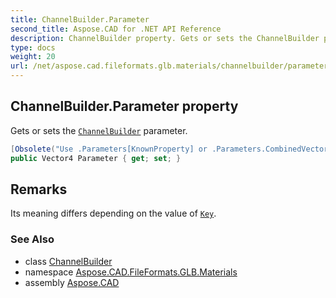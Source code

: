 ```yaml
---
title: ChannelBuilder.Parameter
second_title: Aspose.CAD for .NET API Reference
description: ChannelBuilder property. Gets or sets the ChannelBuilder parameter
type: docs
weight: 20
url: /net/aspose.cad.fileformats.glb.materials/channelbuilder/parameter/
---
```

## ChannelBuilder.Parameter property

Gets or sets the [`ChannelBuilder`](../) parameter.

```csharp
[Obsolete("Use .Parameters[KnownProperty] or .Parameters.CombinedVector")]
public Vector4 Parameter { get; set; }
```

## Remarks

Its meaning differs depending on the value of [`Key`](../key/).

### See Also

* class [ChannelBuilder](../)
* namespace [Aspose.CAD.FileFormats.GLB.Materials](../../channelbuilder/)
* assembly [Aspose.CAD](../../../)


